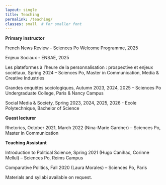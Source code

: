```yaml
---
layout: single
title: Teaching
permalink: /teaching/
classes: small  # For smaller font
---
```


**Primary instructor**


French News Review - Sciences Po Welcome Programme, 2025

Enjeux Sociaux - ENSAE, 2025

Les plateformes à l’heure de la personnalisation : prospective et enjeux sociétaux, Spring 2024 – Sciences Po, Master in Communication, Media & Creative Industries

Grandes enquêtes sociologiques, Autumn 2023, 2024, 2025 – Sciences Po Undergraduate College, Paris & Nancy Campus

Social Media & Society, Spring 2023, 2024, 2025, 2026 - Ecole Polytechnique, Bachelor of Science

**Guest lecturer**

Rhetorics, October 2021, March 2022 (Nina-Marie Gardner) – Sciences Po, Master in Communication

**Teaching Assistant**

Introduction to Political Science, Spring 2021 (Hugo Canihac, Corinne Mellul) – Sciences Po, Reims Campus

Comparative Politics, Fall 2020 (Laura Morales) – Sciences Po, Paris

Materials and syllabi available on request.
